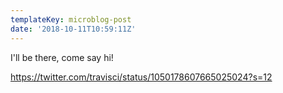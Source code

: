 ```yaml
---
templateKey: microblog-post
date: '2018-10-11T10:59:11Z'
---
```


I'll be there, come say hi!

https://twitter.com/travisci/status/1050178607665025024?s=12

